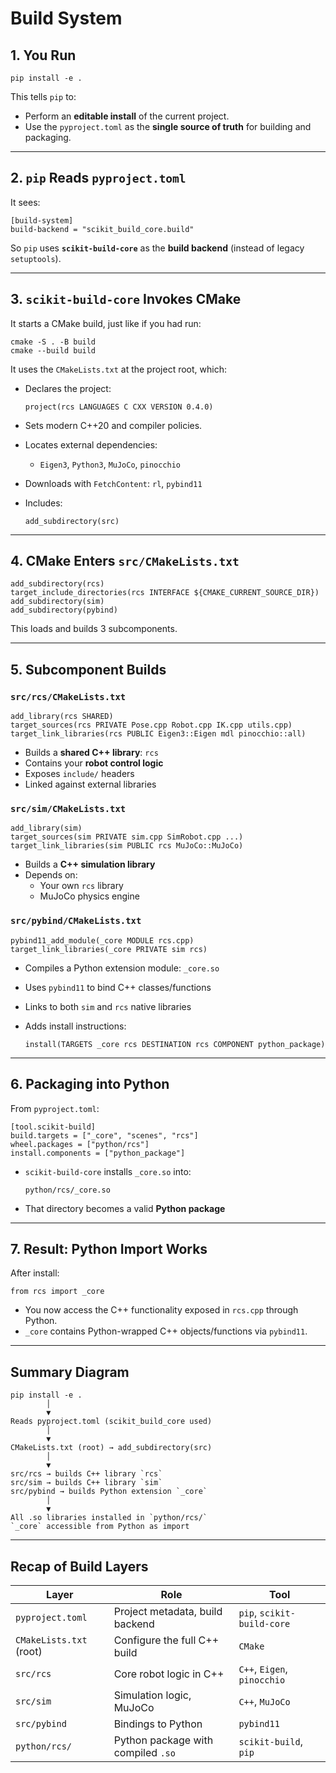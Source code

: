 # Build System

## 1. You Run

    pip install -e .

This tells `pip` to:

- Perform an **editable install** of the current project.
- Use the `pyproject.toml` as the **single source of truth** for building and packaging.

---

## 2. `pip` Reads `pyproject.toml`

It sees:

    [build-system]
    build-backend = "scikit_build_core.build"

So `pip` uses **`scikit-build-core`** as the **build backend** (instead of legacy `setuptools`).

---

## 3. `scikit-build-core` Invokes CMake

It starts a CMake build, just like if you had run:

    cmake -S . -B build
    cmake --build build

It uses the `CMakeLists.txt` at the project root, which:

- Declares the project:
  
      project(rcs LANGUAGES C CXX VERSION 0.4.0)
  
- Sets modern C++20 and compiler policies.
- Locates external dependencies:
  - `Eigen3`, `Python3`, `MuJoCo`, `pinocchio`
- Downloads with `FetchContent`: `rl`, `pybind11`
- Includes:
  
      add_subdirectory(src)

---

## 4. CMake Enters `src/CMakeLists.txt`

    add_subdirectory(rcs)
    target_include_directories(rcs INTERFACE ${CMAKE_CURRENT_SOURCE_DIR})
    add_subdirectory(sim)
    add_subdirectory(pybind)

This loads and builds 3 subcomponents.

---

## 5. Subcomponent Builds

### `src/rcs/CMakeLists.txt`

    add_library(rcs SHARED)
    target_sources(rcs PRIVATE Pose.cpp Robot.cpp IK.cpp utils.cpp)
    target_link_libraries(rcs PUBLIC Eigen3::Eigen mdl pinocchio::all)

- Builds a **shared C++ library**: `rcs`
- Contains your **robot control logic**
- Exposes `include/` headers
- Linked against external libraries

### `src/sim/CMakeLists.txt`

    add_library(sim)
    target_sources(sim PRIVATE sim.cpp SimRobot.cpp ...)
    target_link_libraries(sim PUBLIC rcs MuJoCo::MuJoCo)

- Builds a **C++ simulation library**
- Depends on:
  - Your own `rcs` library
  - MuJoCo physics engine

### `src/pybind/CMakeLists.txt`

    pybind11_add_module(_core MODULE rcs.cpp)
    target_link_libraries(_core PRIVATE sim rcs)

- Compiles a Python extension module: `_core.so`
- Uses `pybind11` to bind C++ classes/functions
- Links to both `sim` and `rcs` native libraries
- Adds install instructions:
  
      install(TARGETS _core rcs DESTINATION rcs COMPONENT python_package)

---

## 6. Packaging into Python

From `pyproject.toml`:

    [tool.scikit-build]
    build.targets = ["_core", "scenes", "rcs"]
    wheel.packages = ["python/rcs"]
    install.components = ["python_package"]

- `scikit-build-core` installs `_core.so` into:
  
      python/rcs/_core.so
  
- That directory becomes a valid **Python package**

---

## 7. Result: Python Import Works

After install:

    from rcs import _core

- You now access the C++ functionality exposed in `rcs.cpp` through Python.
- `_core` contains Python-wrapped C++ objects/functions via `pybind11`.

---

## Summary Diagram

    pip install -e .
            │
            ▼
    Reads pyproject.toml (scikit_build_core used)
            │
            ▼
    CMakeLists.txt (root) → add_subdirectory(src)
            │
            ▼
    src/rcs → builds C++ library `rcs`
    src/sim → builds C++ library `sim`
    src/pybind → builds Python extension `_core`
            │
            ▼
    All .so libraries installed in `python/rcs/`
    `_core` accessible from Python as import

---

## Recap of Build Layers

| Layer | Role | Tool |
| --- | --- | --- |
| `pyproject.toml` | Project metadata, build backend | `pip`, `scikit-build-core` |
| `CMakeLists.txt` (root) | Configure the full C++ build | `CMake` |
| `src/rcs` | Core robot logic in C++ | `C++`, `Eigen`, `pinocchio` |
| `src/sim` | Simulation logic, MuJoCo | `C++`, `MuJoCo` |
| `src/pybind` | Bindings to Python | `pybind11` |
| `python/rcs/` | Python package with compiled `.so` | `scikit-build`, `pip` |



